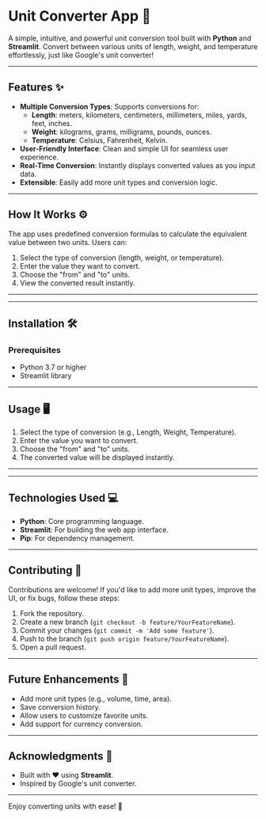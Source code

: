

# **Unit Converter App** 🔄

A simple, intuitive, and powerful unit conversion tool built with **Python** and **Streamlit**. Convert between various units of length, weight, and temperature effortlessly, just like Google's unit converter!

---

## **Features** ✨

- **Multiple Conversion Types**: Supports conversions for:
  - **Length**: meters, kilometers, centimeters, millimeters, miles, yards, feet, inches.
  - **Weight**: kilograms, grams, milligrams, pounds, ounces.
  - **Temperature**: Celsius, Fahrenheit, Kelvin.
- **User-Friendly Interface**: Clean and simple UI for seamless user experience.
- **Real-Time Conversion**: Instantly displays converted values as you input data.
- **Extensible**: Easily add more unit types and conversion logic.

---

## **How It Works** ⚙️

The app uses predefined conversion formulas to calculate the equivalent value between two units. Users can:
1. Select the type of conversion (length, weight, or temperature).
2. Enter the value they want to convert.
3. Choose the "from" and "to" units.
4. View the converted result instantly.

---


---

## **Installation** 🛠️

### Prerequisites
- Python 3.7 or higher
- Streamlit library


---

## **Usage** 🖥️

1. Select the type of conversion (e.g., Length, Weight, Temperature).
2. Enter the value you want to convert.
3. Choose the "from" and "to" units.
4. The converted value will be displayed instantly.

---


---

## **Technologies Used** 💻

- **Python**: Core programming language.
- **Streamlit**: For building the web app interface.
- **Pip**: For dependency management.

---

## **Contributing** 🤝

Contributions are welcome! If you'd like to add more unit types, improve the UI, or fix bugs, follow these steps:
1. Fork the repository.
2. Create a new branch (`git checkout -b feature/YourFeatureName`).
3. Commit your changes (`git commit -m 'Add some feature'`).
4. Push to the branch (`git push origin feature/YourFeatureName`).
5. Open a pull request.

---

## **Future Enhancements** 🚀

- Add more unit types (e.g., volume, time, area).
- Save conversion history.
- Allow users to customize favorite units.
- Add support for currency conversion.

---



## **Acknowledgments** 🙏

- Built with ❤️ using **Streamlit**.
- Inspired by Google's unit converter.

---



Enjoy converting units with ease! 🎉
